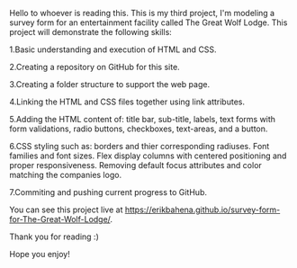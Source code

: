 Hello to whoever is reading this. This is my third project, I'm modeling a survey form for an entertainment facility called The Great Wolf Lodge. This project will demonstrate the following skills:

1.Basic understanding and execution of HTML and CSS.

2.Creating a repository on GitHub for this site.

3.Creating a folder structure to support the web page.

4.Linking the HTML and CSS files together using link attributes.

5.Adding the HTML content of: title bar, sub-title, labels, text forms with form validations, radio buttons, checkboxes, text-areas, and a button.

6.CSS styling such as: borders and thier corresponding radiuses. Font families and font sizes. Flex display columns with centered positioning and proper responsiveness. Removing default focus attributes and color matching the companies logo.

7.Commiting and pushing current progress to GitHub.

You can see this project live at  https://erikbahena.github.io/survey-form-for-The-Great-Wolf-Lodge/.

Thank you for reading :)

Hope you enjoy!
